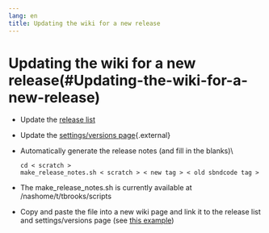 ```yaml
---
lang: en
title: Updating the wiki for a new release
---
```




Updating the wiki for a new release(#Updating-the-wiki-for-a-new-release)
==========================================================================================

-   Update the [release
    list](List_of_SBND_code_releases.html)

-   Update the [settings/versions
    page](https://cdcvs.fnal.gov/redmine/projects/sbndcode/settings/versions){.external}

-   Automatically generate the release notes (and fill in the blanks)\

        cd < scratch >
        make_release_notes.sh < scratch > < new tag > < old sbndcode tag >

-   The make\_release\_notes.sh is currently available at
    /nashome/t/tbrooks/scripts

-   Copy and paste the file into a new wiki page and link it to the
    release list and settings/versions page (see [this
    example](ReleaseNotes051201MCC.html))
